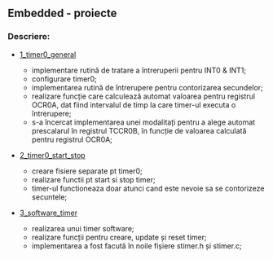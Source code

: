 ## Embedded - proiecte

### Descriere:

- [1_timer0_general](./1_timer0_general/Project)
  
   - implementare rutină de tratare a întreruperii pentru INT0 & INT1;
   - configurare timer0;
   - implementarea rutină de întrerupere pentru contorizarea secundelor;
   - realizare funcție care calculează automat valoarea pentru registrul OCR0A, dat fiind intervalul de timp la care timer-ul executa o întrerupere;
   - s-a încercat implementarea unei modalitați pentru a alege automat prescalarul în registrul TCCR0B, în funcție de valoarea calculată pentru registrul OCR0A;

- [2_timer0_start_stop](./2_timer0_start_stop/Project)
    
   - creare fisiere separate pt timer0;
   - realizare functii pt start si stop timer;
   - timer-ul functioneaza doar atunci cand este nevoie sa se contorizeze secuntele;

- [3_software_timer](./3_software_timer/Project)
   
   - realizarea unui timer software;
   - realizare funcții pentru creare, update și reset timer;
   - implementarea a fost facută în noile fișiere stimer.h și stimer.c;
   
